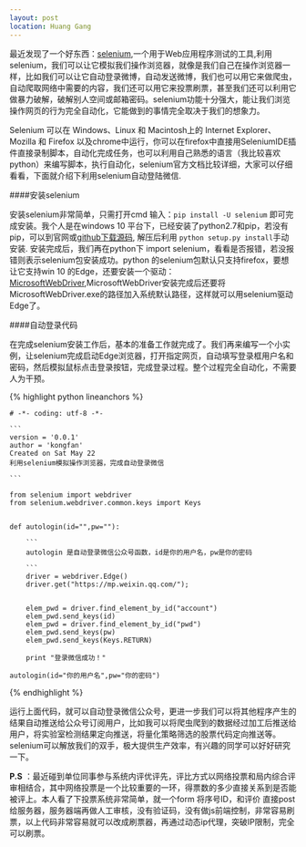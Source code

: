 ```yaml
---
layout: post
location: Huang Gang
---
```



最近发现了一个好东西：[selenium](docs.seleniumhq.org),一个用于Web应用程序测试的工具,利用selenium，我们可以让它模拟我们操作浏览器，就像是我们自己在操作浏览器一样，比如我们可以让它自动登录微博，自动发送微博，我们也可以用它来做爬虫，自动爬取网络中需要的内容，我们还可以用它来投票刷票，甚至我们还可以利用它做暴力破解，破解别人空间或邮箱密码。selenium功能十分强大，能让我们浏览操作网页的行为完全自动化，它能做到的事情完全取决于我们的想象力。

Selenium 可以在 Windows、Linux 和 Macintosh上的 Internet Explorer、Mozilla 和 Firefox 以及chrome中运行，你可以在firefox中直接用SeleniumIDE插件直接录制脚本，自动化完成任务，也可以利用自己熟悉的语言（我比较喜欢python）来编写脚本，执行自动化，selenium官方文档比较详细，大家可以仔细看看，下面就介绍下利用selenium自动登陆微信.


####安装selenium

安装selenium非常简单，只需打开cmd 输入：`pip install -U selenium` 即可完成安装。我个人是在windows 10 平台下，已经安装了python2.7和pip，若没有pip，可以到官网或[github下载源码](https://github.com/SeleniumHQ/selenium), 解压后利用 `python setup.py install`手动安装. 安装完成后，我们再在python下 import selenium，看看是否报错，若没报错则表示selenium包安装成功。python 的selenium包默认只支持firefox，要想让它支持win 10 的Edge，还要安装一个驱动：[MicrosoftWebDriver](https://www.microsoft.com/en-us/download/details.aspx?id=48212),MicrosoftWebDriver安装完成后还要将MicrosoftWebDriver.exe的路径加入系统默认路径，这样就可以用selenium驱动 Edge了。

####自动登录代码

在完成selenium安装工作后，基本的准备工作就完成了。我们再来编写一个小实例，让selenium完成启动Edge浏览器，打开指定网页，自动填写登录框用户名和密码，然后模拟鼠标点击登录按钮，完成登录过程。整个过程完全自动化，不需要人为干预。

{% highlight python lineanchors %}

    # -*- coding: utf-8 -*-

    ```
    version = '0.0.1'
    author = 'kongfan'
    Created on Sat May 22 
    利用selenium模拟操作浏览器，完成自动登录微信
    
    ```

    from selenium import webdriver
    from selenium.webdriver.common.keys import Keys


    def autologin(id="",pw=""):    
    
    	```
	    autologin 是自动登录微信公众号函数，id是你的用户名，pw是你的密码

    	```
        driver = webdriver.Edge()
        driver.get("https://mp.weixin.qq.com/");
    
       
        elem_pwd = driver.find_element_by_id("account")
        elem_pwd.send_keys(id)
        elem_pwd = driver.find_element_by_id("pwd")
        elem_pwd.send_keys(pw)
        elem_pwd.send_keys(Keys.RETURN)
        
        print "登录微信成功！"

    autologin(id="你的用户名",pw="你的密码") 

{% endhighlight %}

运行上面代码，就可以自动登录微信公众号，更进一步我们可以将其他程序产生的结果自动推送给公众号订阅用户，比如我可以将爬虫爬到的数据经过加工后推送给用户，将实验室检测结果定向推送，将量化策略筛选的股票代码定向推送等。selenium可以解放我们的双手，极大提供生产效率，有兴趣的同学可以好好研究一下。

<p></P>

**P.S** ：最近碰到单位同事参与系统内评优评先，评比方式以网络投票和局内综合评审相结合，其中网络投票是一个比较重要的一环，得票数的多少直接关系到是否能被评上。本人看了下投票系统非常简单，就一个form 将序号ID，和评价 直接post给服务器，服务器端再做人工审核，没有验证码，没有做js前端控制，非常容易刷票，以上代码非常容易就可以改成刷票器，再通过动态ip代理，突破IP限制，完全可以刷票。









